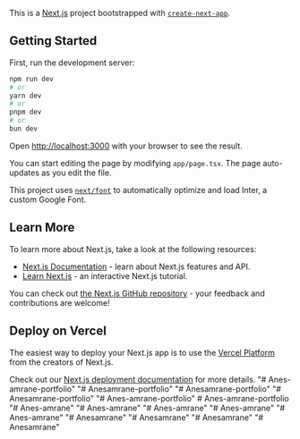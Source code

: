 This is a [Next.js](https://nextjs.org/) project bootstrapped with [`create-next-app`](https://github.com/vercel/next.js/tree/canary/packages/create-next-app).

## Getting Started

First, run the development server:

```bash
npm run dev
# or
yarn dev
# or
pnpm dev
# or
bun dev
```

Open [http://localhost:3000](http://localhost:3000) with your browser to see the result.

You can start editing the page by modifying `app/page.tsx`. The page auto-updates as you edit the file.

This project uses [`next/font`](https://nextjs.org/docs/basic-features/font-optimization) to automatically optimize and load Inter, a custom Google Font.

## Learn More

To learn more about Next.js, take a look at the following resources:

- [Next.js Documentation](https://nextjs.org/docs) - learn about Next.js features and API.
- [Learn Next.js](https://nextjs.org/learn) - an interactive Next.js tutorial.

You can check out [the Next.js GitHub repository](https://github.com/vercel/next.js/) - your feedback and contributions are welcome!

## Deploy on Vercel

The easiest way to deploy your Next.js app is to use the [Vercel Platform](https://vercel.com/new?utm_medium=default-template&filter=next.js&utm_source=create-next-app&utm_campaign=create-next-app-readme) from the creators of Next.js.

Check out our [Next.js deployment documentation](https://nextjs.org/docs/deployment) for more details.
"# Anes-amrane-portfolio" 
"# Anesamrane-portfolio" 
"# Anesamrane-portfolio" 
"# Anesamrane-portfolio" 
"# Anes-amrane-portfolio" 
#   A n e s - a m r a n e - p o r t f o l i o  
 "# Anes-amrane" 
"# Anes-amrane" 
"# Anes-amrane" 
"# Anes-amrane" 
"# Anes-amrane" 
"# Anesamrane" 
"# Anesamrane" 
"# Anesamrane" 
"# Anesamrane" 
